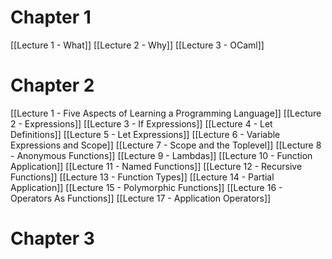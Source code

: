 # Chapter 1
[[Lecture 1 - What]]
[[Lecture 2 - Why]]
[[Lecture 3 - OCaml]]
# Chapter 2
[[Lecture 1 - Five Aspects of Learning a Programming Language]]
[[Lecture 2 - Expressions]]
[[Lecture 3 - If Expressions]]
[[Lecture 4 - Let Definitions]]
[[Lecture 5 - Let Expressions]]
[[Lecture 6 - Variable Expressions and Scope]]
[[Lecture 7 - Scope and the Toplevel]]
[[Lecture 8 - Anonymous Functions]]
[[Lecture 9 - Lambdas]]
[[Lecture 10 - Function Application]]
[[Lecture 11 - Named Functions]]
[[Lecture 12 - Recursive Functions]]
[[Lecture 13 - Function Types]]
[[Lecture 14 - Partial Application]]
[[Lecture 15 - Polymorphic Functions]]
[[Lecture 16 - Operators As Functions]]
[[Lecture 17 - Application Operators]]
# Chapter 3
